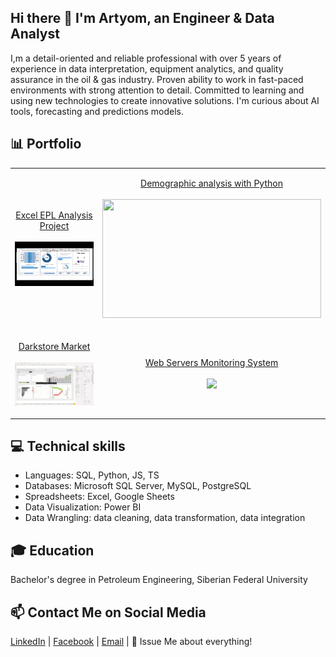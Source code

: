 ## Hi there 👋 I'm Artyom, an Engineer & Data Analyst
I,m a detail-oriented and reliable professional with over 5 years of experience in data interpretation, equipment analytics, and quality assurance in the oil & gas industry. Proven ability to work in fast-paced environments with strong attention to detail. Committed to learning and using new technologies to create innovative solutions. I'm curious about AI tools, forecasting and predictions models.


## 📊 Portfolio

|    |    |
|----------|---------|
| <p align="center">[Excel EPL Analysis Project](https://github.com/artemrudman/Excel_Project_Liverpool) <br><br> <img src="screenshots/DashBoard.gif" width="350"></p>| <p align="center">[Demographic analysis with Python](https://github.com/artemrudman/python_data_analysis) <br><br> <img src="screenshots/python.gif" width="350" height="190"> </p> |
| <p align="center">[Darkstore Market](https://github.com/artemrudman/Darkstore_market) <br><br> <img src="screenshots/2.gif" width="350"></p>| <p align="center">[Web Servers Monitoring System](https://github.com/artemrudman/Webservers_Project/) <br><br> <img src="screenshots/raw_data.gif" width="350"> </p>|

  
## 💻 Technical skills
- Languages: SQL, Python, JS, TS
- Databases: Microsoft SQL Server, MySQL, PostgreSQL
- Spreadsheets: Excel, Google Sheets
- Data Visualization: Power BI
- Data Wrangling: data cleaning, data transformation, data integration

## 🎓 Education
Bachelor's degree in Petroleum Engineering, Siberian Federal University


## 📫 Contact Me on Social Media
[LinkedIn](https://www.linkedin.com/in/artem-rudman/) | [Facebook](https://www.facebook.com/profile.php?id=100077558021053) | [Email](rudmanartyom@gmail.com) | 💬 Issue Me about everything!
